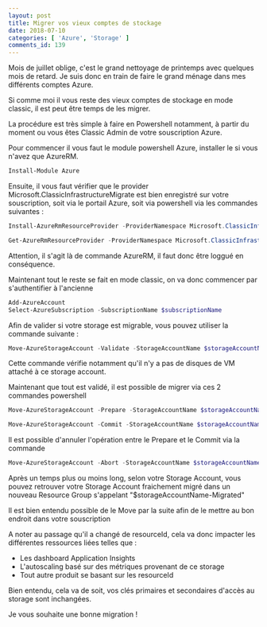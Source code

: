 ```yaml
---
layout: post
title: Migrer vos vieux comptes de stockage
date: 2018-07-10
categories: [ 'Azure', 'Storage' ]
comments_id: 139 
---
```


Mois de juillet oblige, c'est le grand nettoyage de printemps avec quelques mois de retard. Je suis donc en train de faire le grand ménage dans mes différents comptes Azure.

Si comme moi il vous reste des vieux comptes de stockage en mode classic, il est peut être temps de les migrer.

La procédure est très simple à faire en Powershell notamment, à partir du moment ou vous êtes Classic Admin de votre souscription Azure.

Pour commencer il vous faut le module powershell Azure, installer le si vous n'avez que AzureRM.

```powershell
Install-Module Azure
```

Ensuite, il vous faut vérifier que le provider Microsoft.ClassicInfrastructureMigrate est bien enregistré sur votre souscription, soit via le portail Azure, soit via powershell via les commandes suivantes :

```powershell
Install-AzureRmResourceProvider -ProviderNamespace Microsoft.ClassicInfrastructureMigrate

Get-AzureRmResourceProvider -ProviderNamespace Microsoft.ClassicInfrastructureMigrate
```

Attention, il s'agit là de commande AzureRM, il faut donc être loggué en conséquence.

Maintenant tout le reste se fait en mode classic, on va donc commencer par s'authentifier à l'ancienne

```powershell
Add-AzureAccount
Select-AzureSubscription -SubscriptionName $subscriptionName
```

Afin de valider si votre storage est migrable, vous pouvez utiliser la commande suivante :

```powershell
Move-AzureStorageAccount -Validate -StorageAccountName $storageAccountName
```

Cette commande vérifie notamment qu'il n'y a pas de disques de VM attaché à ce storage account.

Maintenant que tout est validé, il est possible de migrer via ces 2 commandes powershell

```powershell
Move-AzureStorageAccount -Prepare -StorageAccountName $storageAccountName

Move-AzureStorageAccount -Commit -StorageAccountName $storageAccountName
```

Il est possible d'annuler l'opération entre le Prepare et le Commit via la commande

```powershell
Move-AzureStorageAccount -Abort -StorageAccountName $storageAccountName
```

Après un temps plus ou moins long, selon votre Storage Account, vous pouvez retrouver votre Storage Account fraichement migré dans un nouveau Resource Group s'appelant "$storageAccountName-Migrated"

Il est bien entendu possible de le Move par la suite afin de le mettre au bon endroit dans votre souscription

A noter au passage qu'il a changé de resourceId, cela va donc impacter les différentes ressources liées telles que :

* Les dashboard Application Insights
* L'autoscaling basé sur des métriques provenant de ce storage
* Tout autre produit se basant sur les resourceId

Bien entendu, cela va de soit, vos clés primaires et secondaires d'accès au storage sont inchangées.

Je vous souhaite une bonne migration !
